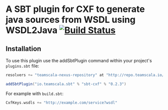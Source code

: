 # A SBT plugin for CXF to generate java sources from WSDL using WSDL2Java [![Build Status](https://travis-ci.org/stonexx/sbt-cxf.svg?branch=master)](https://travis-ci.org/stonexx/sbt-cxf)

Installation
------------

To use this plugin use the addSbtPlugin command within your project's `plugins.sbt` file:

```scala
resolvers += "teamscala-nexus-repository" at "http://repo.teamscala.io/content/groups/public/"

addSbtPlugin("io.teamscala.sbt" % "sbt-cxf" % "0.2.3")
```

For example with `build.sbt`:

```scala
CxfKeys.wsdls += "http://example.com/service?wsdl"
```
